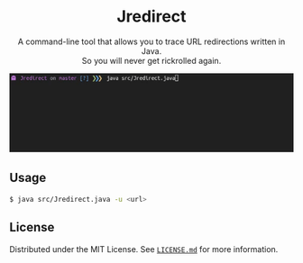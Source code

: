 <div align="center">
   <h1>
      Jredirect
   </h1>
   <p align="center">
      A command-line tool that allows you to trace URL redirections written in Java.
      <br/>
      So you will never get rickrolled again.
   </p>
   <img src="./assets/Jredirect-preview.gif">
</div>

## Usage

```bash
$ java src/Jredirect.java -u <url>
```

## License

Distributed under the MIT License. See [`LICENSE.md`](./LICENSE.md) for more information.

